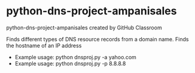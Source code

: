# python-dns-project-ampanisales
python-dns-project-ampanisales created by GitHub Classroom

Finds different types of DNS resource records from a domain name. Finds the hostname of an IP address
- Example usage: python dnsproj.py -a yahoo.com
- Example usage: python dnsproj.py -p 8.8.8.8
